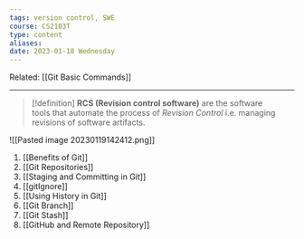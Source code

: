 ```yaml
---
tags: version control, SWE
course: CS2103T
type: content
aliases: 
date: 2023-01-18 Wednesday
---
```

Related: [[Git Basic Commands]]
- - -

>[!definition]
> **RCS (Revision control software)** are the software tools that automate the process of _Revision Control_ i.e. managing revisions of software artifacts.

![[Pasted image 20230119142412.png]]

1. [[Benefits of Git]]
2. [[Git Repositories]]
3. [[Staging and Committing in Git]]
4. [[gitIgnore]]
5. [[Using History in Git]] 
6. [[Git Branch]]
7. [[Git Stash]]
8. [[GitHub and Remote Repository]]

